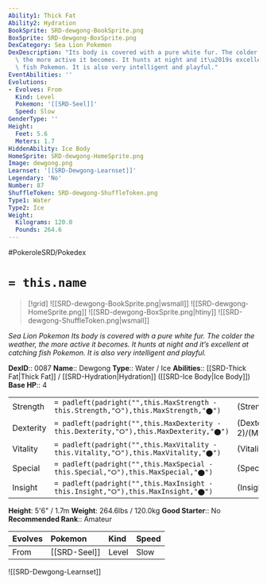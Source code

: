 ```yaml
---
Ability1: Thick Fat
Ability2: Hydration
BookSprite: SRD-dewgong-BookSprite.png
BoxSprite: SRD-dewgong-BoxSprite.png
DexCategory: Sea Lion Pokemon
DexDescription: "Its body is covered with a pure white fur. The colder the weather,\
  \ the more active it becomes. It hunts at night and it\u2019s excellent at catching\
  \ fish Pokemon. It is also very intelligent and playful."
EventAbilities: ''
Evolutions:
- Evolves: From
  Kind: Level
  Pokemon: '[[SRD-Seel]]'
  Speed: Slow
GenderType: ''
Height:
  Feet: 5.6
  Meters: 1.7
HiddenAbility: Ice Body
HomeSprite: SRD-dewgong-HomeSprite.png
Image: dewgong.png
Learnset: '[[SRD-Dewgong-Learnset]]'
Legendary: 'No'
Number: 87
ShuffleToken: SRD-dewgong-ShuffleToken.png
Type1: Water
Type2: Ice
Weight:
  Kilograms: 120.0
  Pounds: 264.6
---
```


#PokeroleSRD/Pokedex

# `= this.name`

> [!grid]
> ![[SRD-dewgong-BookSprite.png|wsmall]]
> ![[SRD-dewgong-HomeSprite.png]]
> ![[SRD-dewgong-BoxSprite.png|htiny]]
> ![[SRD-dewgong-ShuffleToken.png|wsmall]]


*Sea Lion Pokemon*
*Its body is covered with a pure white fur. The colder the weather, the more active it becomes. It hunts at night and it’s excellent at catching fish Pokemon. It is also very intelligent and playful.*

**DexID**:: 0087
**Name**:: Dewgong
**Type**:: Water / Ice
**Abilities**:: [[SRD-Thick Fat|Thick Fat]] / [[SRD-Hydration|Hydration]] ([[SRD-Ice Body|Ice Body]])
**Base HP**:: 4

|           |                                                                                        |                                          |
| --------- | -------------------------------------------------------------------------------------- | ---------------------------------------- |
| Strength  | `= padleft(padright("",this.MaxStrength - this.Strength,"⭘"),this.MaxStrength,"⬤")`    | (Strength::2)/(MaxStrength::5)   |
| Dexterity | `= padleft(padright("",this.MaxDexterity - this.Dexterity,"⭘"),this.MaxDexterity,"⬤")` | (Dexterity:: 2)/(MaxDexterity::5) |
| Vitality  | `= padleft(padright("",this.MaxVitality - this.Vitality,"⭘"),this.MaxVitality,"⬤")`    | (Vitality::2)/(MaxVitality::5)   |
| Special   | `= padleft(padright("",this.MaxSpecial - this.Special,"⭘"),this.MaxSpecial,"⬤")`       | (Special::2)/(MaxSpecial::5)     |
| Insight   | `= padleft(padright("",this.MaxInsight - this.Insight,"⭘"),this.MaxInsight,"⬤")`       | (Insight::3)/(MaxInsight::6)     |

**Height**: 5'6" / 1.7m
**Weight**: 264.6lbs / 120.0kg
**Good Starter**:: No
**Recommended Rank**:: Amateur

| Evolves   | Pokemon      | Kind   | Speed   |
|:----------|:-------------|:-------|:--------|
| From      | [[SRD-Seel]] | Level  | Slow    |

![[SRD-Dewgong-Learnset]]